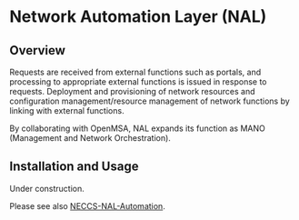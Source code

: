 # Network Automation Layer (NAL)

## Overview
Requests are received from external functions such as portals, and processing to appropriate external functions is issued in response to requests. Deployment and provisioning of network resources and configuration management/resource management of network functions by linking with external functions.

By collaborating with OpenMSA, NAL expands its function as MANO (Management and Network Orchestration).

## Installation and Usage
Under construction.

Please see also [NECCS-NAL-Automation](https://github.com/NAL-SupportTeam/NECCS-NAL-Automation).
